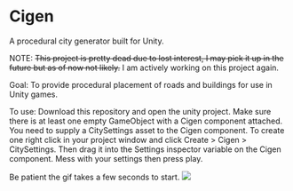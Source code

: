 # Cigen
A procedural city generator built for Unity.

NOTE: ~~This project is pretty dead due to lost interest, I may pick it up in the future but as of now not likely.~~ I am actively working on this project again.

Goal: To provide procedural placement of roads and buildings for use in Unity games.

To use: Download this repository and open the unity project. Make sure there is at least one empty GameObject with a Cigen component attached. You need to supply a CitySettings asset to the Cigen component. To create one right click in your project window and click Create > Cigen > CitySettings. Then drag it into the Settings inspector variable on the Cigen component. Mess with your settings then press play.

Be patient the gif takes a few seconds to start.
![](http://i.imgur.com/dAkyvcl.gif)

